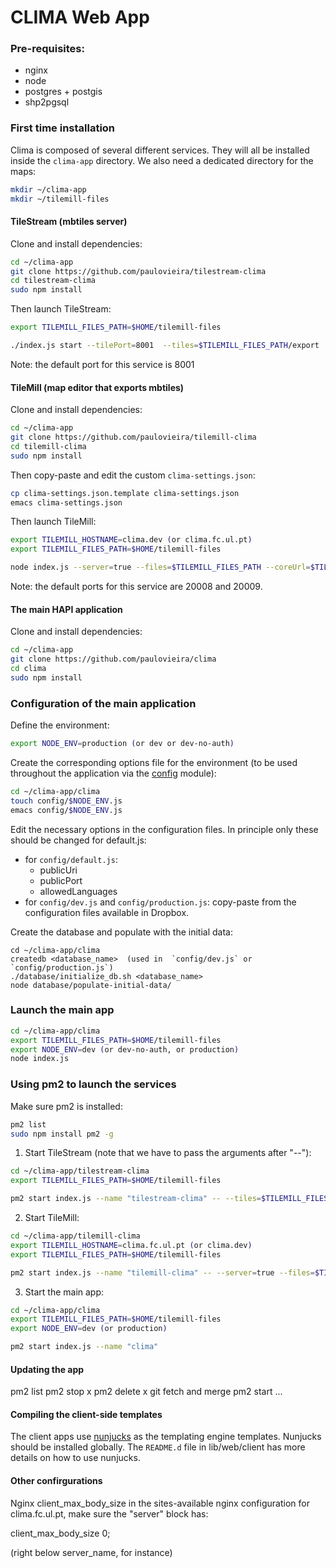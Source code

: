 # CLIMA Web App


### Pre-requisites:

  - nginx  
  - node
  - postgres + postgis
  - shp2pgsql
  

  
### First time installation

Clima is composed of several different services. They will all be installed inside the  `clima-app` directory. We also need a dedicated directory for the maps:

```sh
mkdir ~/clima-app
mkdir ~/tilemill-files
```


#### TileStream (mbtiles server)

Clone and install dependencies:
```sh
cd ~/clima-app
git clone https://github.com/paulovieira/tilestream-clima
cd tilestream-clima
sudo npm install
```

Then launch TileStream:
```sh
export TILEMILL_FILES_PATH=$HOME/tilemill-files

./index.js start --tilePort=8001  --tiles=$TILEMILL_FILES_PATH/export 
```

Note: the default port for this service is 8001

#### TileMill (map editor that exports mbtiles)

Clone and install dependencies:
```sh
cd ~/clima-app
git clone https://github.com/paulovieira/tilemill-clima
cd tilemill-clima
sudo npm install
```

Then copy-paste and edit the custom `clima-settings.json`:
```sh
cp clima-settings.json.template clima-settings.json
emacs clima-settings.json
```

Then launch TileMill:

```sh
export TILEMILL_HOSTNAME=clima.dev (or clima.fc.ul.pt)
export TILEMILL_FILES_PATH=$HOME/tilemill-files

node index.js --server=true --files=$TILEMILL_FILES_PATH --coreUrl=$TILEMILL_HOSTNAME --tileUrl=$TILEMILL_HOSTNAME
```

Note: the default ports for this service are 20008 and 20009.



#### The main HAPI application

Clone and install dependencies:
```sh
cd ~/clima-app
git clone https://github.com/paulovieira/clima
cd clima
sudo npm install
```

### Configuration of the main application

Define the environment:
```sh
export NODE_ENV=production (or dev or dev-no-auth)
```

Create the corresponding options file for the environment (to be used throughout the application via the [config](https://github.com/lorenwest/node-config) module):
```sh
cd ~/clima-app/clima
touch config/$NODE_ENV.js
emacs config/$NODE_ENV.js
```

Edit the necessary options in the configuration files. In principle only these should be changed for default.js:

  - for `config/default.js`: 
    + publicUri
    + publicPort
    + allowedLanguages
  - for `config/dev.js` and `config/production.js`: copy-paste from the configuration files available in Dropbox.

Create the database and populate with the initial data:
```
cd ~/clima-app/clima
createdb <database_name>  (used in  `config/dev.js` or  `config/production.js`)
./database/initialize_db.sh <database_name>
node database/populate-initial-data/
```

### Launch the main app

```sh
cd ~/clima-app/clima
export TILEMILL_FILES_PATH=$HOME/tilemill-files
export NODE_ENV=dev (or dev-no-auth, or production)
node index.js
```

### Using pm2 to launch the services

Make sure pm2 is installed:
```sh
pm2 list
sudo npm install pm2 -g
```

1) Start TileStream (note that we have to pass the arguments after "--"):

```sh
cd ~/clima-app/tilestream-clima
export TILEMILL_FILES_PATH=$HOME/tilemill-files

pm2 start index.js --name "tilestream-clima" -- --tiles=$TILEMILL_FILES_PATH/export --tilePort=8001
```

2) Start TileMill:

```sh
cd ~/clima-app/tilemill-clima
export TILEMILL_HOSTNAME=clima.fc.ul.pt (or clima.dev)
export TILEMILL_FILES_PATH=$HOME/tilemill-files

pm2 start index.js --name "tilemill-clima" -- --server=true --files=$TILEMILL_FILES_PATH --coreUrl=$TILEMILL_HOSTNAME --tileUrl=$TILEMILL_HOSTNAME
```

3) Start the main app:

```sh
cd ~/clima-app/clima
export TILEMILL_FILES_PATH=$HOME/tilemill-files
export NODE_ENV=dev (or production)

pm2 start index.js --name "clima"
```

#### Updating the app

pm2 list
pm2 stop x
pm2 delete x
git fetch and merge
pm2 start ...

#### Compiling the client-side templates

The client apps use [nunjucks](https://mozilla.github.io/nunjucks/) as the templating engine templates. Nunjucks should be installed globally. The `README.d` file in lib/web/client has more details on how to use nunjucks.

#### Other confirgurations

Nginx client_max_body_size
in the sites-available nginx configuration for clima.fc.ul.pt, make sure the "server" block has:

client_max_body_size 0;

(right below server_name, for instance)

